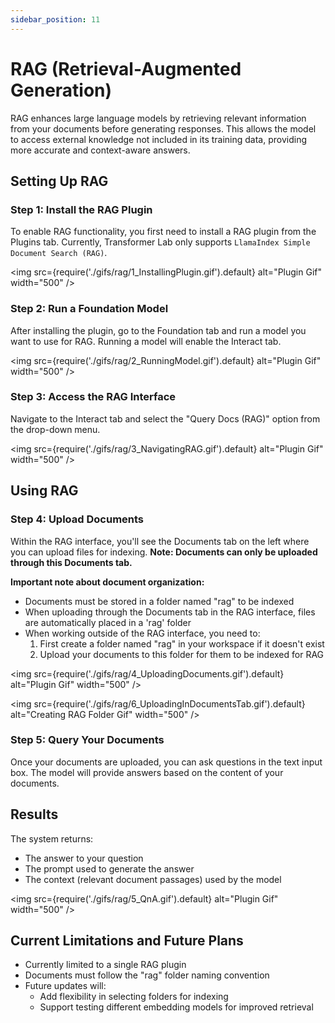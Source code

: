 ```yaml
---
sidebar_position: 11
---
```


# RAG (Retrieval-Augmented Generation)

RAG enhances large language models by retrieving relevant information from your documents before generating responses. This allows the model to access external knowledge not included in its training data, providing more accurate and context-aware answers.

## Setting Up RAG

### Step 1: Install the RAG Plugin

To enable RAG functionality, you first need to install a RAG plugin from the Plugins tab. Currently, Transformer Lab only supports `LlamaIndex Simple Document Search (RAG)`.

<img src={require('./gifs/rag/1_InstallingPlugin.gif').default} alt="Plugin Gif" width="500" />

### Step 2: Run a Foundation Model

After installing the plugin, go to the Foundation tab and run a model you want to use for RAG. Running a model will enable the Interact tab.

<img src={require('./gifs/rag/2_RunningModel.gif').default} alt="Plugin Gif" width="500" />

### Step 3: Access the RAG Interface

Navigate to the Interact tab and select the "Query Docs (RAG)" option from the drop-down menu.

<img src={require('./gifs/rag/3_NavigatingRAG.gif').default} alt="Plugin Gif" width="500" />

## Using RAG

### Step 4: Upload Documents

Within the RAG interface, you'll see the Documents tab on the left where you can upload files for indexing. **Note: Documents can only be uploaded through this Documents tab.**

**Important note about document organization:**

- Documents must be stored in a folder named "rag" to be indexed
- When uploading through the Documents tab in the RAG interface, files are automatically placed in a 'rag' folder
- When working outside of the RAG interface, you need to:
  1. First create a folder named "rag" in your workspace if it doesn't exist
  2. Upload your documents to this folder for them to be indexed for RAG

<img src={require('./gifs/rag/4_UploadingDocuments.gif').default} alt="Plugin Gif" width="500" />

<img src={require('./gifs/rag/6_UploadingInDocumentsTab.gif').default} alt="Creating RAG Folder Gif" width="500" />

### Step 5: Query Your Documents

Once your documents are uploaded, you can ask questions in the text input box. The model will provide answers based on the content of your documents.

## Results

The system returns:

- The answer to your question
- The prompt used to generate the answer
- The context (relevant document passages) used by the model

<img src={require('./gifs/rag/5_QnA.gif').default} alt="Plugin Gif" width="500" />

## Current Limitations and Future Plans

- Currently limited to a single RAG plugin
- Documents must follow the "rag" folder naming convention
- Future updates will:
  - Add flexibility in selecting folders for indexing
  - Support testing different embedding models for improved retrieval